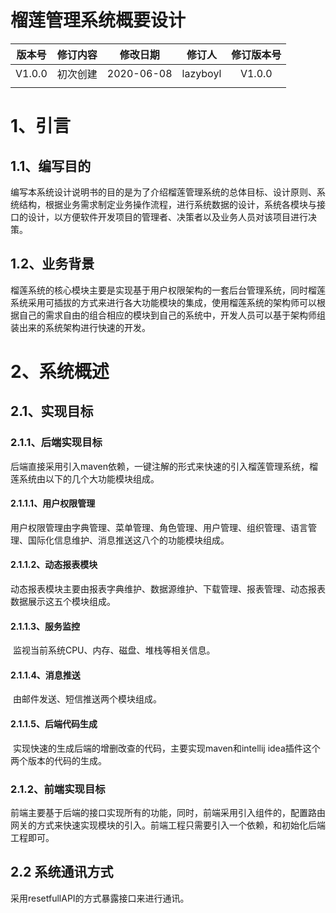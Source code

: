 # 榴莲管理系统概要设计

| 版本号 | 修订内容 |  修改日期  |  修订人  | 修订版本号 |
| :----: | :------: | :--------: | :------: | :--------: |
| V1.0.0 | 初次创建 | 2020-06-08 | lazyboyl |   V1.0.0   |
|        |          |            |          |            |

# 1、引言

## 1.1、编写目的

​        编写本系统设计说明书的目的是为了介绍榴莲管理系统的总体目标、设计原则、系统结构，根据业务需求制定业务操作流程，进行系统数据的设计，系统各模块与接口的设计，以方便软件开发项目的管理者、决策者以及业务人员对该项目进行决策。

## 1.2、业务背景

​        榴莲系统的核心模块主要是实现基于用户权限架构的一套后台管理系统，同时榴莲系统采用可插拔的方式来进行各大功能模块的集成，使用榴莲系统的架构师可以根据自己的需求自由的组合相应的模块到自己的系统中，开发人员可以基于架构师组装出来的系统架构进行快速的开发。

# 2、系统概述

## 2.1、实现目标

### 2.1.1、后端实现目标

​        后端直接采用引入maven依赖，一键注解的形式来快速的引入榴莲管理系统，榴莲系统由以下的几个大功能模块组成。

#### 2.1.1.1、用户权限管理

​        用户权限管理由字典管理、菜单管理、角色管理、用户管理、组织管理、语言管理、国际化信息维护、消息推送这八个的功能模块组成。

#### 2.1.1.2、动态报表模块

​        动态报表模块主要由报表字典维护、数据源维护、下载管理、报表管理、动态报表数据展示这五个模块组成。

#### 2.1.1.3、服务监控

​       监视当前系统CPU、内存、磁盘、堆栈等相关信息。

#### 2.1.1.4、消息推送

​     由邮件发送、短信推送两个模块组成。

#### 2.1.1.5、后端代码生成

​     实现快速的生成后端的增删改查的代码，主要实现maven和intellij idea插件这个两个版本的代码的生成。

### 2.1.2、前端实现目标

​     前端主要基于后端的接口实现所有的功能，同时，前端采用引入组件的，配置路由网关的方式来快速实现模块的引入。前端工程只需要引入一个依赖，和初始化后端工程即可。

## 2.2 系统通讯方式

采用resetfullAPI的方式暴露接口来进行通讯。